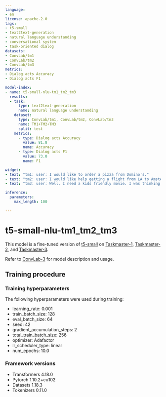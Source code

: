 ```yaml
---
language:
- en
license: apache-2.0
tags:
- t5-small
- text2text-generation
- natural language understanding
- conversational system
- task-oriented dialog
datasets:
- ConvLab/tm1
- ConvLab/tm2
- ConvLab/tm3
metrics:
- Dialog acts Accuracy
- Dialog acts F1

model-index:
- name: t5-small-nlu-tm1_tm2_tm3
  results:
  - task:
      type: text2text-generation
      name: natural language understanding
    dataset:
      type: ConvLab/tm1, ConvLab/tm2, ConvLab/tm3
      name: TM1+TM2+TM3
      split: test
    metrics:
      - type: Dialog acts Accuracy
        value: 81.8
        name: Accuracy
      - type: Dialog acts F1
        value: 73.0
        name: F1

widget:
- text: "tm1: user: I would like to order a pizza from Domino's."
- text: "tm2: user: I would like help getting a flight from LA to Amsterdam."
- text: "tm3: user: Well, I need a kids friendly movie. I was thinking about seeing Mulan."

inference:
  parameters:
    max_length: 100

---
```


# t5-small-nlu-tm1_tm2_tm3

This model is a fine-tuned version of [t5-small](https://huggingface.co/t5-small) on [Taskmaster-1](https://huggingface.co/datasets/ConvLab/tm1), [Taskmaster-2](https://huggingface.co/datasets/ConvLab/tm2), and [Taskmaster-3](https://huggingface.co/datasets/ConvLab/tm3).

Refer to [ConvLab-3](https://github.com/ConvLab/ConvLab-3) for model description and usage.

## Training procedure

### Training hyperparameters

The following hyperparameters were used during training:
- learning_rate: 0.001
- train_batch_size: 128
- eval_batch_size: 64
- seed: 42
- gradient_accumulation_steps: 2
- total_train_batch_size: 256
- optimizer: Adafactor
- lr_scheduler_type: linear
- num_epochs: 10.0

### Framework versions

- Transformers 4.18.0
- Pytorch 1.10.2+cu102
- Datasets 1.18.3
- Tokenizers 0.11.0
